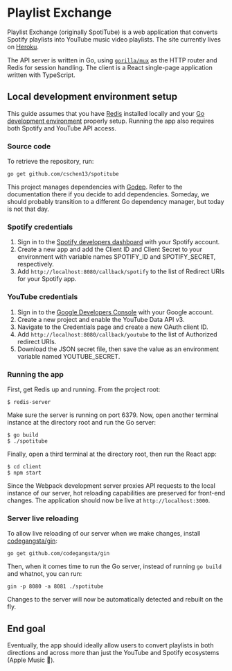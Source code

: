 # Playlist Exchange

Playlist Exchange (originally SpotiTube) is a web application that converts Spotify playlists into YouTube music video playlists. The site currently lives on [Heroku](https://pacific-ravine-30937.herokuapp.com/).

The API server is written in Go, using [`gorilla/mux`](https://github.com/gorilla/mux) as the HTTP router and Redis for session handling. The client is a React single-page application written with TypeScript.

## Local development environment setup

This guide assumes that you have [Redis](https://redis.io/topics/quickstart) installed locally and your [Go development environment](https://golang.org/doc/install) properly setup. Running the app also requires both Spotify and YouTube API access.

### Source code

To retrieve the repository, run:

```
go get github.com/cschen13/spotitube
```

This project manages dependencies with [Godep](https://github.com/tools/godep). Refer to the documentation there if you decide to add dependencies. Someday, we should probably transition to a different Go dependency manager, but today is not that day.

### Spotify credentials

1. Sign in to the [Spotify developers dashboard](https://developer.spotify.com/dashboard) with your Spotify account.
2. Create a new app and add the Client ID and Client Secret to your environment with variable names SPOTIFY_ID and SPOTIFY_SECRET, respectively.
3. Add `http://localhost:8080/callback/spotify` to the list of Redirect URIs for your Spotify app.

### YouTube credentials

1. Sign in to the [Google Developers Console](https://console.developers.google.com/) with your Google account.
2. Create a new project and enable the YouTube Data API v3.
3. Navigate to the Credentials page and create a new OAuth client ID.
4. Add `http://localhost:8080/callback/youtube` to the list of Authorized redirect URIs.
5. Download the JSON secret file, then save the value as an environment variable named YOUTUBE_SECRET.

### Running the app

First, get Redis up and running. From the project root:

```
$ redis-server
```

Make sure the server is running on port 6379. Now, open another terminal instance at the directory root and run the Go server:

```
$ go build
$ ./spotitube
```

Finally, open a third terminal at the directory root, then run the React app:

```
$ cd client
$ npm start
```

Since the Webpack development server proxies API requests to the local instance of our server, hot reloading capabilities are preserved for front-end changes. The application should now be live at `http://localhost:3000`.

### Server live reloading

To allow live reloading of our server when we make changes, install [codegangsta/gin](https://github.com/codegangsta/gin):

```
go get github.com/codegangsta/gin
```

Then, when it comes time to run the Go server, instead of running `go build` and whatnot, you can run:

```
gin -p 8080 -a 8081 ./spotitube
```

Changes to the server will now be automatically detected and rebuilt on the fly.

## End goal

Eventually, the app should ideally allow users to convert playlists in both directions and across more than just the YouTube and Spotify ecosystems (Apple Music 👀).
